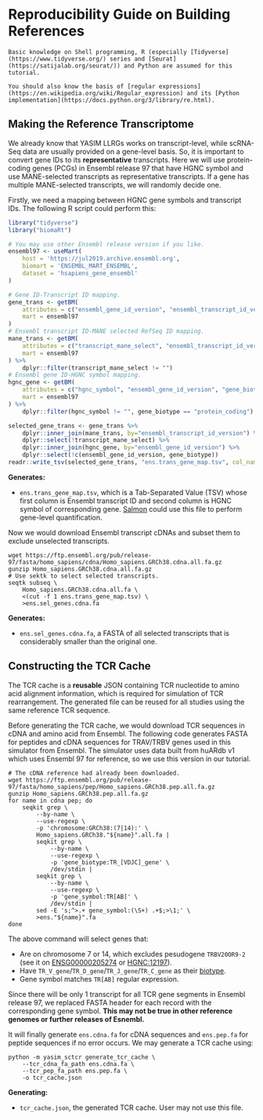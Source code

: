 # Reproducibility Guide on Building References

```{note}
Basic knowledge on Shell programming, R (especially [Tidyverse](https://www.tidyverse.org/) series and [Seurat](https://satijalab.org/seurat/)) and Python are assumed for this tutorial.

You should also know the basis of [regular expressions](https://en.wikipedia.org/wiki/Regular_expression) and its [Python implementation](https://docs.python.org/3/library/re.html).
```

## Making the Reference Transcriptome

We already know that YASIM LLRGs works on transcript-level, while scRNA-Seq data are usually provided on a gene-level basis. So, it is important to convert gene IDs to its **representative** transcripts. Here we will use protein-coding genes (PCGs) in Ensembl release 97 that have HGNC symbol and use MANE-selected transcripts as representative transcripts. If a gene has multiple MANE-selected transcripts, we will randomly decide one.

Firstly, we need a mapping between HGNC gene symbols and transcript IDs. The following R script could perform this:

```r
library("tidyverse")
library("biomaRt")

# You may use other Ensembl release version if you like.
ensembl97 <- useMart(
    host = 'https://jul2019.archive.ensembl.org',
    biomart = 'ENSEMBL_MART_ENSEMBL',
    dataset = 'hsapiens_gene_ensembl'
)

# Gene ID-Transcript ID mapping.
gene_trans <- getBM(
    attributes = c("ensembl_gene_id_version", "ensembl_transcript_id_version"),
    mart = ensembl97
)
# Ensembl transcript ID-MANE selected RefSeq ID mapping.
mane_trans <- getBM(
    attributes = c("transcript_mane_select", "ensembl_transcript_id_version"),
    mart = ensembl97
) %>%
    dplyr::filter(transcript_mane_select != "")
# Ensembl gene ID-HGNC symbol mapping.
hgnc_gene <- getBM(
    attributes = c("hgnc_symbol", "ensembl_gene_id_version", "gene_biotype"),
    mart = ensembl97
) %>%
    dplyr::filter(hgnc_symbol != "", gene_biotype == "protein_coding")

selected_gene_trans <- gene_trans %>%
    dplyr::inner_join(mane_trans, by="ensembl_transcript_id_version") %>%
    dplyr::select(!transcript_mane_select) %>%
    dplyr::inner_join(hgnc_gene, by="ensembl_gene_id_version") %>%
    dplyr::select(!c(ensembl_gene_id_version, gene_biotype))
readr::write_tsv(selected_gene_trans, "ens.trans_gene_map.tsv", col_names=FALSE)
```

**Generates:**

- `ens.trans_gene_map.tsv`, which is a Tab-Separated Value (TSV) whose first column is Ensembl transcript ID and second column is HGNC symbol of corresponding gene. [Salmon](https://salmon.readthedocs.io/en/latest/index.html) could use this file to perform gene-level quantification.

Now we would download Ensembl transcript cDNAs and subset them to exclude unselected transcripts.

```shell
wget https://ftp.ensembl.org/pub/release-97/fasta/homo_sapiens/cdna/Homo_sapiens.GRCh38.cdna.all.fa.gz
gunzip Homo_sapiens.GRCh38.cdna.all.fa.gz
# Use sektk to select selected transcripts.
seqtk subseq \
    Homo_sapiens.GRCh38.cdna.all.fa \
    <(cut -f 1 ens.trans_gene_map.tsv) \
    >ens.sel_genes.cdna.fa
```

**Generates:**

- `ens.sel_genes.cdna.fa`, a FASTA of all selected transcripts that is considerably smaller than the original one.

## Constructing the TCR Cache

The TCR cache is a **reusable** JSON containing TCR nucleotide to amino acid alignment information, which is required for simulation of TCR rearrangement. The generated file can be reused for all studies using the same reference TCR sequence.

Before generating the TCR cache, we would download TCR sequences in cDNA and amino acid from Ensembl. The following code generates FASTA for peptides and cDNA sequences for TRAV/TRBV genes used in this simulator from Ensembl. The simulator uses data built from huARdb v1 which uses Ensembl 97 for reference, so we use this version in our tutorial.

```shell
# The cDNA reference had already been downloaded.
wget https://ftp.ensembl.org/pub/release-97/fasta/homo_sapiens/pep/Homo_sapiens.GRCh38.pep.all.fa.gz
gunzip Homo_sapiens.GRCh38.pep.all.fa.gz
for name in cdna pep; do
    seqkit grep \
        --by-name \
        --use-regexp \
        -p 'chromosome:GRCh38:(7|14):' \
        Homo_sapiens.GRCh38."${name}".all.fa |
        seqkit grep \
            --by-name \
            --use-regexp \
            -p 'gene_biotype:TR_[VDJC]_gene' \
            /dev/stdin |
        seqkit grep \
            --by-name \
            --use-regexp \
            -p 'gene_symbol:TR[AB]' \
            /dev/stdin | 
        sed -E 's;^>.+ gene_symbol:(\S+) .+$;>\1;' \
        >ens."${name}".fa
done
```

The above command will select genes that:

- Are on chromosome 7 or 14, which excludes pesudogene `TRBV20OR9-2` (see it on [ENSG00000205274](https://www.ensembl.org/Homo_sapiens/Gene/Summary?db=core;g=ENSG00000205274;r=9:33617845-33618508;t=ENST00000379435;redirect=no) or [HGNC:12197](https://www.genenames.org/data/gene-symbol-report/#!/hgnc_id/HGNC:12197)).
- Have `TR_V_gene`/`TR_D_gene`/`TR_J_gene`/`TR_C_gene` as their [biotype](https://www.ensembl.org/info/genome/genebuild/biotypes.html).
- Gene symbol matches `TR[AB]` regular expression.

Since there will be only 1 transcript for all TCR gene segments in Ensembl release 97, we replaced FASTA header for each record with the corresponding gene symbol. **This may not be true in other reference genomes or further releases of Esnembl.**

It will finally generate `ens.cdna.fa` for cDNA sequences and `ens.pep.fa` for peptide sequences if no error occurs. We may generate a TCR cache using:

```shell
python -m yasim_sctcr generate_tcr_cache \
    --tcr_cdna_fa_path ens.cdna.fa \
    --tcr_pep_fa_path ens.pep.fa \
    -o tcr_cache.json
```

**Generating:**

- `tcr_cache.json`, the generated TCR cache. User may not use this file.
